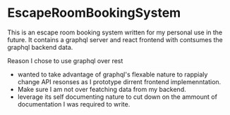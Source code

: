 # EscapeRoomBookingSystem
This is an escape room booking system written for my personal use in the future. It contains a graphql server and react frontend with contsumes the graphql backend data. 

Reason I chose to use graphql over rest 
* wanted to take advantage of graphql's flexable nature to rappialy change API resonses as I prototype dirrent frontend implemenntation.
* Make sure I am not over featching data from my backend. 
* leverage its self documenting nature to cut down on the ammount of documentation I was required to write.
